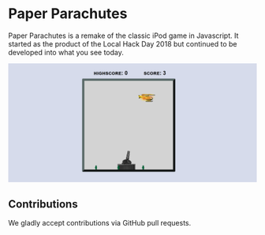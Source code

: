 # Paper Parachutes

Paper Parachutes is a remake of the classic iPod game in Javascript. It started as the product of the Local Hack Day 2018 but continued to be developed into what you see today.

<a href="https://github.com/carlinmack/PaperParachutes"><img src="resources/PaperParachutes.png" alt="Paper Parachutes Screenshot"/></a>



## Contributions

We gladly accept contributions via GitHub pull requests.